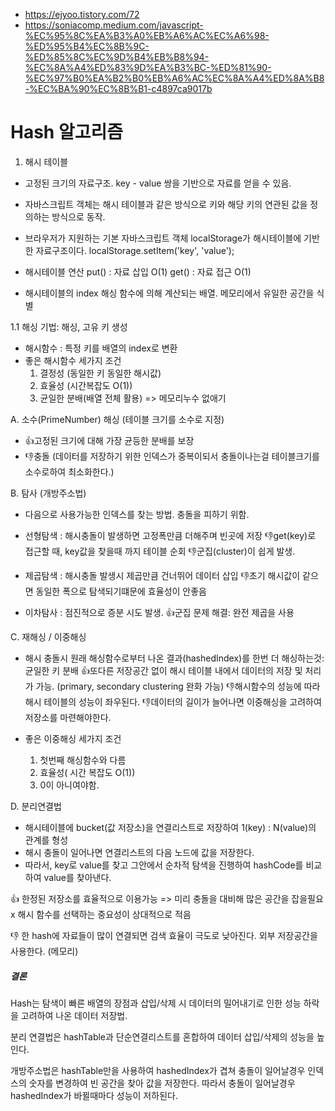 -   https://ejyoo.tistory.com/72
-   https://soniacomp.medium.com/javascript-%EC%95%8C%EA%B3%A0%EB%A6%AC%EC%A6%98-%ED%95%B4%EC%8B%9C-%ED%85%8C%EC%9D%B4%EB%B8%94-%EC%8A%A4%ED%83%9D%EA%B3%BC-%ED%81%90-%EC%97%B0%EA%B2%B0%EB%A6%AC%EC%8A%A4%ED%8A%B8-%EC%BA%90%EC%8B%B1-c4897ca9017b

# Hash 알고리즘

1. 해시 테이블

-   고정된 크기의 자료구조. key - value 쌍을 기반으로 자료를 얻을 수 있음.
-   자바스크립트 객체는 해시 테이블과 같은 방식으로 키와 해당 키의 연관된 값을 정의하는 방식으로 동작.
-   브라우저가 지원하는 기본 자바스크립트 객체 localStorage가 해시테이블에 기반한 자료구조이다.
    localStorage.setItem('key', 'value');

-   해시테이블 연산
    put() : 자료 삽입 O(1)
    get() : 자료 접근 O(1)

-   해시테이블의 index
    해싱 함수에 의해 계산되는 배열. 메모리에서 유일한 공간을 식별

1.1 해싱 기법: 해싱, 고유 키 생성

-   해시함수 : 특정 키를 배열의 index로 변환
-   좋은 해시함수 세가지 조건
    1. 결정성 (동일한 키 동일한 해시값)
    2. 효율성 (시간복잡도 O(1))
    3. 균일한 분배(배열 전체 활용) => 메모리누수 없애기

A. 소수(PrimeNumber) 해싱 (테이블 크기를 소수로 지정)

-   👍고정된 크기에 대해 가장 균등한 분배를 보장
-   👎충돌 (데이터를 저장하기 위한 인덱스가 중복이되서 충돌이나는걸 테이블크기를 소수로하여 최소화한다.)

B. 탐사 (개방주소법)

-   다음으로 사용가능한 인덱스를 찾는 방법. 충돌을 피하기 위함.

-   선형탐색 : 해시충돌이 발생하면 고정폭만큼 더해주며 빈곳에 저장
    👎get(key)로 접근할 때, key값을 찾을때 까지 테이블 순회
    👎군집(cluster)이 쉽게 발생.

-   제곱탐색 : 해시충돌 발생시 제곱만큼 건너뛰어 데이터 삽입
    👎초기 해시값이 같으면 동일한 폭으로 탐색되기떄문에 효율성이 안좋음

-   이차탐사 : 점진적으로 증분 시도 발생.
    👍군집 문제 해결: 완전 제곱을 사용

C. 재해싱 / 이중해싱

-   해시 충돌시 원래 해싱함수로부터 나온 결과(hashedIndex)를 한번 더 해싱하는것: 균일한 키 분배
    👍또다른 저장공간 없이 해시 테이블 내에서 데이터의 저장 및 처리가 가능.
    (primary, secondary clustering 완화 가능)
    👎해시함수의 성능에 따라 해시 테이블의 성능이 좌우된다.
    👎데이터의 길이가 늘어나면 이중해싱을 고려하여 저장소를 마련해야한다.

-   좋은 이중해싱 세가지 조건
    1. 첫번째 해싱함수와 다름
    2. 효율성( 시간 복잡도 O(1))
    3. 0이 아니여야함.

D. 분리연결법

-   해시테이블에 bucket(값 저장소)을 연결리스트로 저장하여 1(key) : N(value)의 관계를 형성
-   해시 충돌이 일어나면 연결리스트의 다음 노드에 값을 저장한다.
-   따라서, key로 value를 찾고 그안에서 순차적 탐색을 진행하여 hashCode를 비교하여 value를 찾아낸다.

👍
한정된 저장소를 효율적으로 이용가능 => 미리 충돌을 대비해 많은 공간을 잡을필요 x
해시 함수를 선택하는 중요성이 상대적으로 적음

👎
한 hash에 자료들이 많이 연결되면 검색 효율이 극도로 낮아진다.
외부 저장공간을 사용한다. (메모리)

##### 결론

Hash는 탐색이 빠른 배열의 장점과 삽입/삭제 시 데이터의 밀어내기로 인한 성능 하락을 고려하여 나온 데이터 저장법.

분리 연결법은 hashTable과 단순연결리스트를 혼합하여 데이터 삽입/삭제의 성능을 높인다.

개방주소법은 hashTable만을 사용하여 hashedIndex가 겹쳐 충돌이 일어날경우 인덱스의 숫자를 변경하여 빈 공간을 찾아 값을 저장한다. 따라서 충돌이 일어날경우 hashedIndex가 바뀔때마다 성능이 저하된다.
